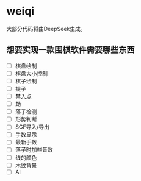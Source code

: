 # weiqi

大部分代码将由DeepSeek生成。

## 想要实现一款围棋软件需要哪些东西

- [ ] 棋盘绘制
- [ ] 棋盘大小控制
- [ ] 棋子绘制
- [ ] 提子
- [ ] 禁入点
- [ ] 劫
- [ ] 落子检测
- [ ] 形势判断
- [ ] SGF导入/导出
- [ ] 手数显示
- [ ] 最新手数
- [ ] 落子时加些音效
- [ ] 线的颜色
- [ ] 木纹背景
- [ ] AI
